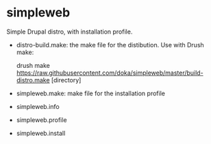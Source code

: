 simpleweb
=========

Simple Drupal distro, with installation profile.

- distro-build.make: the make file for the distibution. Use with Drush make:

    drush make https://raw.githubusercontent.com/doka/simpleweb/master/build-distro.make [directory]

- simpleweb.make: make file for the installation profile
- simpleweb.info
- simpleweb.profile
- simpleweb.install
